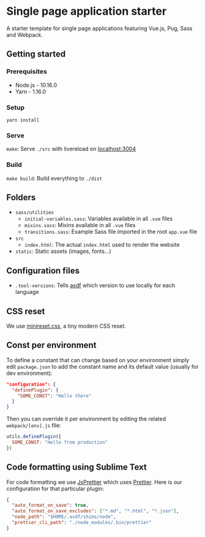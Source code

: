 # Single page application starter
A starter template for single page applications featuring Vue.js, Pug, Sass and Webpack.

## Getting started

### Prerequisites
- Node.js - 10.16.0
- Yarn - 1.16.0

### Setup
`yarn install`

### Serve
`make`: Serve `./src` with livereload on [localhost:3004](http://localhost:3004)

### Build
`make build`: Build everything to `./dist`

## Folders
- `sass/utilities`
  - `initial-variables.sass`: Variables available in all `.vue` files
  - `mixins.sass`: Mixins available in all `.vue` files
  - `transitions.sass`: Example Sass file imported in the root `app.vue` file
- `src`
  - `index.html`: The actual `index.html` used to render the website
- `static`: Static assets (images, fonts…)

## Configuration files
- `.tool-versions`: Tells [asdf](https://github.com/asdf-vm/asdf) which version to use locally for each language

## CSS reset
We use [minireset.css](https://jgthms.com/minireset.css/), a tiny modern CSS reset.

## Const per environment
To define a constant that can change based on your environment simply edit `package.json` to add the constant name and its default value (usually for dev environment):

```json
"configuration": {
  "definePlugin": {
    "SOME_CONST": "Hello there"
  }
}
```

Then you can override it per environment by editing the related `webpack/[env].js` file:

```js
utils.definePlugin({
  SOME_CONST: "Hello from production"
})
```

## Code formatting using Sublime Text
For code formatting we use [Js​Prettier](https://packagecontrol.io/packages/JsPrettier) which uses [Prettier](https://prettier.io). Here is our configuration for that particular plugin:

```json
{
  "auto_format_on_save": true,
  "auto_format_on_save_excludes": ["*.md", "*.html", "*.json"],
  "node_path": "$HOME/.asdf/shims/node",
  "prettier_cli_path": "./node_modules/.bin/prettier"
}
```
